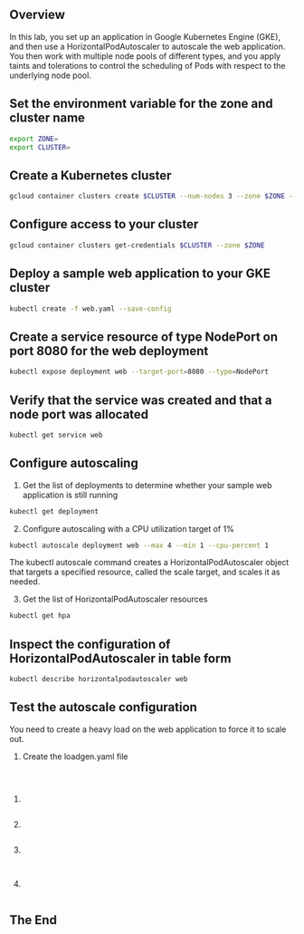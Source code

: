 <!-- Overview -->
## Overview

In this lab, you set up an application in Google Kubernetes Engine (GKE), and then use a HorizontalPodAutoscaler to autoscale the web application. You then work with multiple node pools of different types, and you apply taints and tolerations to control the scheduling of Pods with respect to the underlying node pool.




<!-- Task1 -->
## Set the environment variable for the zone and cluster name
  ```sh
export ZONE=
export CLUSTER=
  ```

<!-- Task2 -->
## Create a Kubernetes cluster
  ```sh
gcloud container clusters create $CLUSTER --num-nodes 3 --zone $ZONE --enable-ip-alias
  ```  

<!-- Task3 -->
## Configure access to your cluster
  ```sh
gcloud container clusters get-credentials $CLUSTER --zone $ZONE
  ```

<!-- Task4 -->
## Deploy a sample web application to your GKE cluster
  ```sh
kubectl create -f web.yaml --save-config
  ``` 

<!-- Task5 -->
## Create a service resource of type NodePort on port 8080 for the web deployment 
  ```sh
kubectl expose deployment web --target-port=8080 --type=NodePort
  ```

<!-- Task5 -->
## Verify that the service was created and that a node port was allocated
  ```sh
kubectl get service web  
  ``` 

<!-- Task6 -->
## Configure autoscaling
1. Get the list of deployments to determine whether your sample web application is still running
  ```sh
kubectl get deployment
  ```

2. Configure autoscaling with a CPU utilization target of 1%
 ```sh
kubectl autoscale deployment web --max 4 --min 1 --cpu-percent 1  
 ```   
The kubectl autoscale command creates a HorizontalPodAutoscaler object that targets a specified resource, called the scale target, and scales it as needed.

3. Get the list of HorizontalPodAutoscaler resources
  ```sh
kubectl get hpa   
  ```

##  Inspect the configuration of HorizontalPodAutoscaler in table form
  ```sh
kubectl describe horizontalpodautoscaler web   
  ```

<!-- Task7 -->
## Test the autoscale configuration
You need to create a heavy load on the web application to force it to scale out.

1. Create the loadgen.yaml file
 ```sh
   
 ```

<!-- Task3 -->
## 
1. 
 ```sh
 
  ``` 

2. 
 ```sh

  ```

3.  
  ```sh
   
  ```

4. 
  ```sh
  
  ```



## The End
